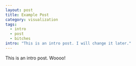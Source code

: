 ```yaml
--- 
layout: post
title: Example Post
category: visualization
tags: 
  - intro
  - post
  - bitches
intro: "This is an intro post. I will change it later."
---
```


This is an intro post. Woooo!



